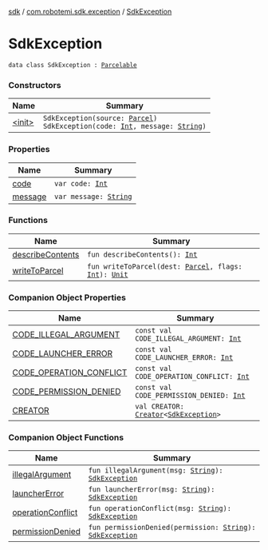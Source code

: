 [sdk](../../index.md) / [com.robotemi.sdk.exception](../index.md) / [SdkException](./index.md)

# SdkException

`data class SdkException : `[`Parcelable`](https://developer.android.com/reference/android/os/Parcelable.html)

### Constructors

| Name | Summary |
|---|---|
| [&lt;init&gt;](-init-.md) | `SdkException(source: `[`Parcel`](https://developer.android.com/reference/android/os/Parcel.html)`)`<br>`SdkException(code: `[`Int`](https://kotlinlang.org/api/latest/jvm/stdlib/kotlin/-int/index.html)`, message: `[`String`](https://kotlinlang.org/api/latest/jvm/stdlib/kotlin/-string/index.html)`)` |

### Properties

| Name | Summary |
|---|---|
| [code](code.md) | `var code: `[`Int`](https://kotlinlang.org/api/latest/jvm/stdlib/kotlin/-int/index.html) |
| [message](message.md) | `var message: `[`String`](https://kotlinlang.org/api/latest/jvm/stdlib/kotlin/-string/index.html) |

### Functions

| Name | Summary |
|---|---|
| [describeContents](describe-contents.md) | `fun describeContents(): `[`Int`](https://kotlinlang.org/api/latest/jvm/stdlib/kotlin/-int/index.html) |
| [writeToParcel](write-to-parcel.md) | `fun writeToParcel(dest: `[`Parcel`](https://developer.android.com/reference/android/os/Parcel.html)`, flags: `[`Int`](https://kotlinlang.org/api/latest/jvm/stdlib/kotlin/-int/index.html)`): `[`Unit`](https://kotlinlang.org/api/latest/jvm/stdlib/kotlin/-unit/index.html) |

### Companion Object Properties

| Name | Summary |
|---|---|
| [CODE_ILLEGAL_ARGUMENT](-c-o-d-e_-i-l-l-e-g-a-l_-a-r-g-u-m-e-n-t.md) | `const val CODE_ILLEGAL_ARGUMENT: `[`Int`](https://kotlinlang.org/api/latest/jvm/stdlib/kotlin/-int/index.html) |
| [CODE_LAUNCHER_ERROR](-c-o-d-e_-l-a-u-n-c-h-e-r_-e-r-r-o-r.md) | `const val CODE_LAUNCHER_ERROR: `[`Int`](https://kotlinlang.org/api/latest/jvm/stdlib/kotlin/-int/index.html) |
| [CODE_OPERATION_CONFLICT](-c-o-d-e_-o-p-e-r-a-t-i-o-n_-c-o-n-f-l-i-c-t.md) | `const val CODE_OPERATION_CONFLICT: `[`Int`](https://kotlinlang.org/api/latest/jvm/stdlib/kotlin/-int/index.html) |
| [CODE_PERMISSION_DENIED](-c-o-d-e_-p-e-r-m-i-s-s-i-o-n_-d-e-n-i-e-d.md) | `const val CODE_PERMISSION_DENIED: `[`Int`](https://kotlinlang.org/api/latest/jvm/stdlib/kotlin/-int/index.html) |
| [CREATOR](-c-r-e-a-t-o-r.md) | `val CREATOR: `[`Creator`](https://developer.android.com/reference/android/os/Parcelable/Creator.html)`<`[`SdkException`](./index.md)`>` |

### Companion Object Functions

| Name | Summary |
|---|---|
| [illegalArgument](illegal-argument.md) | `fun illegalArgument(msg: `[`String`](https://kotlinlang.org/api/latest/jvm/stdlib/kotlin/-string/index.html)`): `[`SdkException`](./index.md) |
| [launcherError](launcher-error.md) | `fun launcherError(msg: `[`String`](https://kotlinlang.org/api/latest/jvm/stdlib/kotlin/-string/index.html)`): `[`SdkException`](./index.md) |
| [operationConflict](operation-conflict.md) | `fun operationConflict(msg: `[`String`](https://kotlinlang.org/api/latest/jvm/stdlib/kotlin/-string/index.html)`): `[`SdkException`](./index.md) |
| [permissionDenied](permission-denied.md) | `fun permissionDenied(permission: `[`String`](https://kotlinlang.org/api/latest/jvm/stdlib/kotlin/-string/index.html)`): `[`SdkException`](./index.md) |
